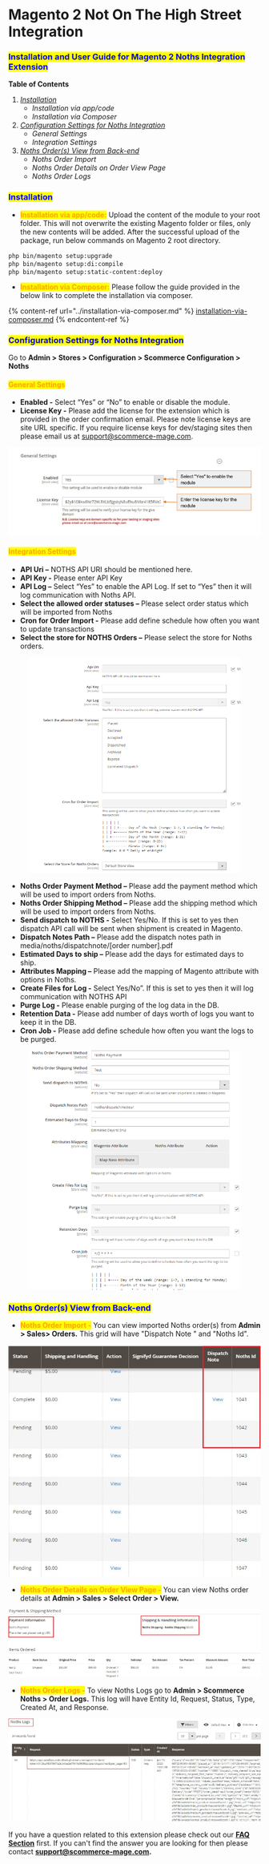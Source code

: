 # Magento 2 Not On The High Street Integration

### <mark style="color:blue;">Installation and User Guide for Magento 2 Noths Integration Extension</mark>

**Table of Contents**

1. [_Installation_ ](magento-2-not-on-the-high-street-integration.md#bookmark0)
   * _Installation via app/code_&#x20;
   * _Installation via Composer_
2. [_Configuration Settings for Noths Integration_ ](magento-2-not-on-the-high-street-integration.md#bookmark3)
   * _General Settings_&#x20;
   * _Integration Settings_&#x20;
3. [_Noths Order(s) View from Back-end_ ](magento-2-not-on-the-high-street-integration.md#bookmark6)
   * _Noths Order Import_&#x20;
   * _Noths Order Details on Order View Page_&#x20;
   * _Noths Order Logs_&#x20;

### <mark style="color:blue;">Installation</mark> <a href="#bookmark0" id="bookmark0"></a>

* <mark style="color:orange;">**Installation via app/code:**</mark> Upload the content of the module to your root folder. This will not overwrite the existing Magento folder or files, only the new contents will be added. After the successful upload of the package, run below commands on Magento 2 root directory.

```
php bin/magento setup:upgrade
php bin/magento setup:di:compile
php bin/magento setup:static-content:deploy
```

* <mark style="color:orange;">**Installation via Composer:**</mark> Please follow the guide provided in the below link to complete the installation via composer.

{% content-ref url="../installation-via-composer.md" %}
[installation-via-composer.md](../installation-via-composer.md)
{% endcontent-ref %}

### <mark style="color:blue;">Configuration Settings for Noths Integration</mark> <a href="#bookmark3" id="bookmark3"></a>

Go to **Admin > Stores > Configuration > Scommerce Configuration > Noths**

#### <mark style="color:orange;">General Settings</mark>

* **Enabled -** Select “Yes” or “No” to enable or disable the module.
* **License Key -** Please add the license for the extension which is provided in the order confirmation email. Please note license keys are site URL specific. If you require license keys for dev/staging sites then please email us at [support@scommerce-mage.com](mailto:support@scommerce-mage.com).

![](../../.gitbook/assets/noths_general.jpg)

#### <mark style="color:orange;">Integration Settings</mark> <a href="#bookmark5" id="bookmark5"></a>

* **API Uri –** NOTHS API URI should be mentioned here.
* **API Key -** Please enter API Key
* **API Log –** Select “Yes” to enable the API Log. If set to “Yes” then it will log communication with Noths API.
* **Select the allowed order statuses –** Please select order status which will be imported from Noths
* **Cron for Order Import -** Please add define schedule how often you want to update transactions
* **Select the store for NOTHS Orders –** Please select the store for Noths orders.

<figure><img src="../../.gitbook/assets/image (2) (1) (1) (1) (1) (1) (1) (1) (1) (1) (1) (1) (1) (1).png" alt=""><figcaption></figcaption></figure>

* **Noths Order Payment Method –** Please add the payment method which will be used to import orders from Noths.
* **Noths Order Shipping Method –** Please add the shipping method which will be used to import orders from Noths.
* **Send dispatch to NOTHS -** Select Yes/No. If this is set to yes then dispatch API call will be sent when shipment is created in Magento.
* **Dispatch Notes Path –** Please add the dispatch notes path in media/noths/dispatchnote/\[order number].pdf
* **Estimated Days to ship –** Please add the days for estimated days to ship.
* **Attributes Mapping –** Please add the mapping of Magento attribute with options in Noths.
* **Create Files for Log -** Select Yes/No”. If this is set to yes then it will log communication with NOTHS API
* **Purge Log -** Please enable purging of the log data in the DB.
* **Retention Data -** Please add number of days worth of logs you want to keep it in the DB.
* **Cron Job -** Please add define schedule how often you want the logs to be purged.

<figure><img src="../../.gitbook/assets/image (1) (1) (1) (1) (1) (1) (1) (1) (1) (1) (1) (1) (1) (1) (1) (1) (1) (1) (1) (1).png" alt=""><figcaption></figcaption></figure>

### <mark style="color:blue;">Noths Order(s) View from Back-end</mark> <a href="#bookmark6" id="bookmark6"></a>

* <mark style="color:orange;">**Noths Order Import -**</mark> You can view imported Noths order(s) from **Admin > Sales> Orders.** This grid will have "Dispatch Note " and "Noths Id".

![A screenshot of a computer screen  Description automatically generated](<../../.gitbook/assets/3 (22)>)

* <mark style="color:orange;">**Noths Order Details on Order View Page -**</mark> You can view Noths order details at **Admin > Sales > Select Order > View.**

![](../../.gitbook/assets/noths_front1.jpg)

* <mark style="color:orange;">**Noths Order Logs -**</mark> To view Noths Logs go to **Admin > Scommerce Noths > Order Logs.** This log will have Entity Id, Request, Status, Type, Created At, and Response.

![](../../.gitbook/assets/noths_front2.jpg)

If you have a question related to this extension please check out our [**FAQ Section**](magento-2-not-on-the-high-street-integration.md#installation-and-user-guide-for-magento-2-noths-integration-extension) first. If you can't find the answer you are looking for then please contact [**support@scommerce-mage.com**](mailto:core@scommerce-mage.com)**.**
